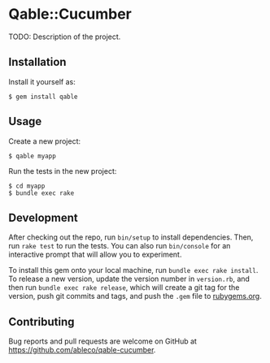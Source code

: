 # Qable::Cucumber

TODO: Description of the project.


## Installation

Install it yourself as:

    $ gem install qable

## Usage

Create a new project:

    $ qable myapp

Run the tests in the new project:

    $ cd myapp
    $ bundle exec rake

## Development

After checking out the repo, run `bin/setup` to install dependencies. Then, run `rake test` to run the tests. You can also run `bin/console` for an interactive prompt that will allow you to experiment.

To install this gem onto your local machine, run `bundle exec rake install`. To release a new version, update the version number in `version.rb`, and then run `bundle exec rake release`, which will create a git tag for the version, push git commits and tags, and push the `.gem` file to [rubygems.org](https://rubygems.org).

## Contributing

Bug reports and pull requests are welcome on GitHub at https://github.com/ableco/qable-cucumber.
